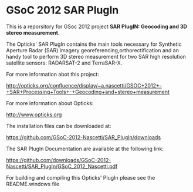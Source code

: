 GSoC 2012 SAR PlugIn 
=======================

This is a reporsitory for GSoc 2012 project **SAR PlugIN: Geocoding and 3D stereo measurement**.

The Opticks' SAR PlugIn contains the main tools necessary for Synthetic Aperture Radar (SAR) imagery georeferencing,orthorectification and an handy tool to perform 3D stereo measurement for two SAR high resolution satellite sensors: RADARSAT-2 and TerraSAR-X.

For more information abot this project: 

http://opticks.org/confluence/display/~a.nascetti/GSOC+2012+-+SAR+Processing+Tools+-+Geocoding+and+stereo+measurement

For more information about Opticks: 

http://www.opticks.org

The installation files can be downloaded at:

https://github.com/GSoC-2012-Nascetti/SAR_PlugIn/downloads

The SAR PlugIn Documentation are available at the following link:

https://github.com/downloads/GSoC-2012-Nascetti/SAR_PlugIn/GSoC_2012_Nascetti.pdf

For building and compiling this Opticks' PlugIn please see the README.windows file